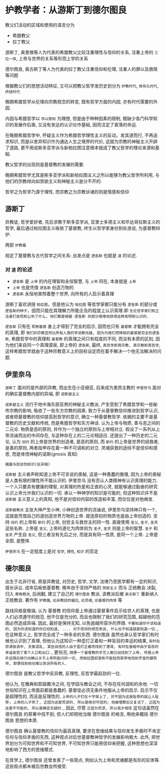 # 护教学者：从游斯丁到德尔图良

教父们活动的区域和使用的语言分为
- 希腊教父
- 拉丁教父

游斯丁, 奥里根等人为代表的希腊教父比较注重理性与信仰的关系, 注重上帝的 `三位一体`, 上帝与世界的关系等形而上学的关系

德尔图良, 奥古斯丁等人为代表的拉丁教父注重信仰和伦理, 注重人的罪以及救赎等问题

根据教父们的思想活动特征, 又可以把教父哲学发历史划分为 `护教时代`, `体系化时代`, `终结时代`

晚期希腊哲学从伦理向宗教观念的转变, 既有哲学方面的内因, 亦有时代需要的外因.

内因与希腊哲学以 `学以致知` 为理想, 但是由于种种因素的限制, 既缺少各门科学知识的发展作后盾, 又没有发达的认识论作基础, 因而注定了衰落的命运.

在晚期希腊哲学中, 怀疑主义作为希腊哲学理性主义的反动，发其道而行, 不再追求知识, 而是以舍弃知识作为通达人生之境界的代价, 这就为宗教的神秘主义开辟了道路, 更不用说斯多亚学派与新柏拉图注意根本就成了教父哲学的理论来源和基础.

教父哲学的出现则是基督教的发展的需要.

晚期希腊哲学尤其是斯多亚学派和新柏拉图主义之所以能够为教父哲学所利用, 与他们的宗教倾向如禁欲主义和神秘主义是分不开的.

哲学之为哲学乃源于理性, 而宗教之为宗教诉诸的则是情感和信仰

## 游斯丁

异教徒, 哲学爱好者, 先后求教于斯多亚学派, 亚里士多德主义和毕达哥拉斯主义的哲学, 最后通过柏拉图主义皈依了基督教, 终生以哲学家身份到处游说, 为基督教辩护.

两部 `护教篇`

规定了基督教与古代哲学之间关系: 出发点是 `逻各斯` 也就是 `道` 的论述.

### 对 `道` 的论述
- `逻各斯` 是 `上帝` 的内在理智和永恒智慧, 与 `上帝` 同在, 本身就是 `上帝`
-  `上帝` 也是凭借 `逻各斯` 创造万物的
- `逻各斯` 永恒地普照着整个世界, 向所有的人启示着真理

游斯丁喜欢讲授 `柏拉图`，但是他认为 `柏拉图` 等哲学家都只能分有 `逻各斯` 的部分或 `逻各斯的种子`，因而只能在其理解力所能企及的程度上认识真理.即 `无论哲学家们和立法者们发现和公布了什么, 他们都是根据 逻各斯 的部分艰难地获得这种发明和认识的.` 

`逻各斯` 只有在 `耶稣基督` 身上才得到了完全的启示, 因而也只有 `基督教` 才能拥有完全的真理, 即 `我们的宗教显然比所有人类的学说都优越, 因为为我们而降临的基督是完全的逻各斯`, 希腊哲学中的真理和 `基督教` 的真理之间只有程度的不同, 而没有本质的区别, 因为他们来自同一个真理源泉, 即上帝的 `逻各斯`, 最终, `真哲学即真宗教, 真宗教即真哲学`, 这样希腊哲学就由于这种宗教意义上的目标设定而在着手解决一个他无法解决的问题. 

## 伊里奈乌

`游斯丁` 面对的是外部的异教, 而出生在小亚细亚, 后来成为里昂主教的 `伊里奈乌` 面对的确实基督教内部的异端, 即 `诺斯替主义`

`诺斯替主义` 流行于地中海东部亚男的神秘主义教派, 产生受到了希腊哲学和一些秘传宗教的影响, 吸收了一些东方宗教的因素. 致力于从基督教信仰推进到哲学认识, 或者把基督教的信仰提高到哲学的意识, 确立一种基督教哲学. 依据的主要不是基督教的历史文献和传统, 而是希腊哲学和东方神话. 认为上帝与物质, 善与恶之间的二元论. 物质是恶的原则, 并作为一个独立的原则与上帝相对立. 假设了一系列从上帝流谧而出的中间存在, 与这种存在上的二元论相适应. 还提出了一种历史的二元论, 认为 `旧约` 的上帝是世界的创造者, 是恶的原则, 而 `新约` 的上帝是世界的拯救者, 是善的原则, 两者指甲存在着一种不可调和的对立. 灵魂获救的途经不是信仰和感恩, 而是体悟神秘的诺斯(gnosis 真知)

`揭露与批驳伪知识(反异端)`

`诺斯替` 主义者声称知道上帝不可言说的奥秘, 这是一种愚蠢的傲慢, 因为上帝的奥秘是人类有限的理性所不能认识的. 伊里奈乌 没有否认人类精神有认识真理的能力. 一个人只要具有健康的理智, 对真理的热爱和正直的心灵, 就能够通过勤奋的研究认识上帝允许我们认识的一切. 承认一种神学的知识是可能的, 但这种知识并不是 `诺斯替` 主义意义上的真知, 他不是对信仰内容的改造和丰富, 而仅仅是对他阐发.

`诺斯替教派` 主张大神产生小神, 小神创造世界的流谧说, 伊里奈乌坚持神只有一个, 这就是凭借自己的道创造世界万物的上帝. 就连原初的物质也是由上帝创造的. 坚持 `旧约` 的上帝和 `新约` 的上帝, 创世主与救世主的同一性. 直接使用 `圣父`, `圣子`, `圣灵` 这些名称. 上帝是 `圣父`, 上帝的道化为肉体则为 `圣子`, `圣灵` 则是上帝的智慧. `圣子` 和 `圣灵` 产生自 `圣父`, 但三者没有先后之分, 而是具有同一性质, 是同一个上帝. 上帝是全部, 是整体.

`伊里奈乌` 在一定程度上是对 `哲学`, `理性`, `知识` 的否定

## 德尔图良

出生于北非行省, 原是异教徒, 对历史, 哲学, 文学, 法律乃至医学都有一定的知识, 擅长诉讼. 成年后皈依基督教. 晚年由于坚持严格的 `禁欲主义` 而与 正统教会 决裂, 归入 `摩泰教派`, 后闹翻, 建立了自己的 `德尔图良` 教派, 该教派后被 `奥古斯丁` 重新纳入正统教会. 著作有 `护教篇`, `论异教徒的偏见`, `论灵魂`, `论基督的肉体` 等

路线风格是极端, 认为 基督教 的信仰是上帝通过基督事件启示给世人的真理, 也是人们必须遵守的规范. 他不仅是充分的, 而且也限制了我们的研究范围, 超越他的范围必然造成异端. 因此, 最好是保持无知, 以免逾越所容许的界限. `不要知道你不该知道的, 因为你该知道的你已经知道, .... 对于信仰的规范来说, 什么也不知道就是知道一切.`, 在这种意义上, 哲学完全成了一种多余的东西. 德尔图良 虽然也承认哲学家们有时候也认识到了真理, 但他认为这知识一种歪打正着和一种盲目的幸运的结果, `有时在惊涛骇浪中, 天象混乱, 某些自信的人由于歪打正着而找到了港湾, 有时在昏暗中由于盲目的幸运发现了某个入口和出口.`, 更何况, `随便一个基督教的手艺人都已经找到了上帝, 传报上帝并且随后用行动确认关于上帝所能问的一切, 而柏拉图却宣称不能轻而易举地找到宇宙的建筑师, 即便找到他也难以告诉所有的人.`

德尔图良 是教父哲学中反异教, 反理性, 反哲学最起劲的一位.

他认为, 在雅典和耶路撒冷之间, 在学园与教会之间, 不存在任何调和的余地. 一切世俗知识在上帝面前都是愚蠢的. 基督徒必须无条件地服从上帝的启示. 启示不仅是超理性的, 而且是反理性的. `上帝的儿子钉在十字架上了, 并不因为这是耻辱的就让人耻辱; 上帝的儿子死了, 正因为这是荒谬的, 所以是绝对可信的; 他被埋葬后又复活了, 正因为这是不可能的, 所以是确定无疑的.`, 因此, 尽管 `正因为荒谬, 所以我才相信` 这句话虽然在 德尔图良 的原著中找不到, 但人们却把他当做 德尔图良 的格言, 用他来概括 德尔图良 思想的本质.

德尔图良 确认基督教的信仰为最高真理, 要求在思维结果与信仰发生矛盾时不肯定任何与信仰矛盾的东西, 这种观点对后世基督教神哲学的发展影响极大. 此外, 把世界划分为可知世界和不可知世界, 不可知世界只能用信仰来把握, 这种思想也深深地影响了西方的思维模式.

在哲学上, 德尔图良 还曾发表了一些观点, 例如认为上帝和灵魂都是有形的实体等. 这些观点都未被后世教会所接受.










